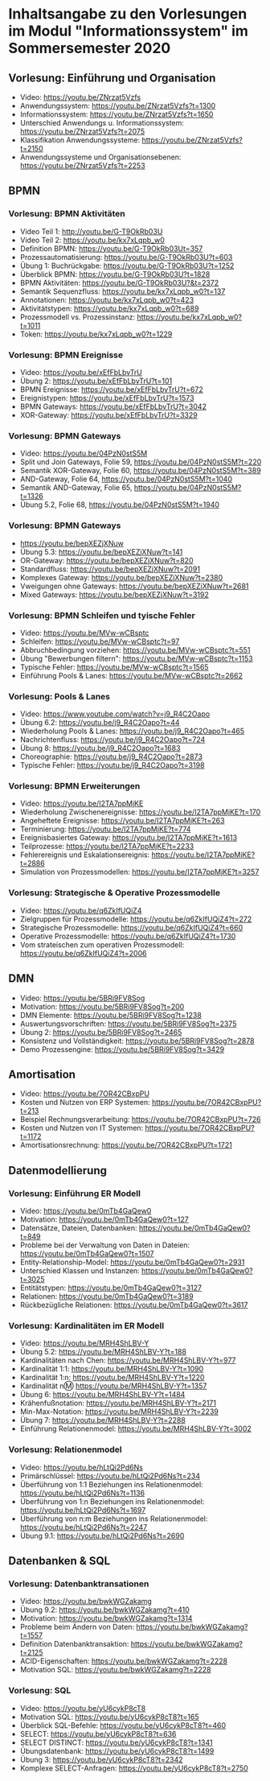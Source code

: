 # Inhaltsangabe zu den Vorlesungen im Modul "Informationssystem" im Sommersemester 2020
## Vorlesung: Einführung und Organisation
- Video: https://youtu.be/ZNrzat5Vzfs    
- Anwendungssystem: https://youtu.be/ZNrzat5Vzfs?t=1300    
- Informationssystem: https://youtu.be/ZNrzat5Vzfs?t=1650    
- Unterschied Anwendungs u. Informationssystem: https://youtu.be/ZNrzat5Vzfs?t=2075    
- Klassifikation Anwendungssysteme: https://youtu.be/ZNrzat5Vzfs?t=2150
- Anwendungssysteme und Organisationsebenen: https://youtu.be/ZNrzat5Vzfs?t=2253
## BPMN
### Vorlesung: BPMN Aktivitäten 
- Video Teil 1: http://youtu.be/G-T9OkRb03U
- Video Teil 2: https://youtu.be/kx7xLqpb_w0
- Definition BPMN: https://youtu.be/G-T9OkRb03Ut=357 
- Prozessautomatisierung: https://youtu.be/G-T9OkRb03U?t=603
- Übung 1: Buchrückgabe: https://youtu.be/G-T9OkRb03U?t=1252
- Überblick BPMN: https://youtu.be/G-T9OkRb03U?t=1828
- BPMN Aktivitäten: https://youtu.be/G-T9OkRb03U?&t=2372
- Semantik Sequenzfluss: https://youtu.be/kx7xLqpb_w0?t=137
- Annotationen: https://youtu.be/kx7xLqpb_w0?t=423
- Aktivitätstypen: https://youtu.be/kx7xLqpb_w0?t=689
- Prozessmodell vs. Prozessinstanz: https://youtu.be/kx7xLqpb_w0?t=1011
- Token: https://youtu.be/kx7xLqpb_w0?t=1229
### Vorlesung: BPMN Ereignisse
- Video: https://youtu.be/xEfFbLbvTrU
- Übung 2: https://youtu.be/xEfFbLbvTrU?t=101
- BPMN Ereignisse: https://youtu.be/xEfFbLbvTrU?t=672
- Ereignistypen: https://youtu.be/xEfFbLbvTrU?t=1573
- BPMN Gateways: https://youtu.be/xEfFbLbvTrU?t=3042
- XOR-Gateway: https://youtu.be/xEfFbLbvTrU?t=3329
### Vorlesung: BPMN Gateways 
- Video: https://youtu.be/04PzN0stS5M
- Split und Join Gateways, Folie 59, https://youtu.be/04PzN0stS5M?t=220
- Semantik XOR-Gateway, Folie 60, https://youtu.be/04PzN0stS5M?t=389
- AND-Gateway, Folie 64, https://youtu.be/04PzN0stS5M?t=1040
- Semantik AND-Gateway, Folie 65, https://youtu.be/04PzN0stS5M?t=1326
- Übung 5.2, Folie 68, https://youtu.be/04PzN0stS5M?t=1940
### Vorlesung: BPMN Gateways
- https://youtu.be/bepXEZjXNuw
- Übung 5.3: https://youtu.be/bepXEZjXNuw?t=141
- OR-Gateway: https://youtu.be/bepXEZjXNuw?t=820
- Standardfluss: https://youtu.be/bepXEZjXNuw?t=2091
- Komplexes Gateway: https://youtu.be/bepXEZjXNuw?t=2380
- Vweigungen ohne Gateways: https://youtu.be/bepXEZjXNuw?t=2681
- Mixed Gateways: https://youtu.be/bepXEZjXNuw?t=3192
### Vorlesung: BPMN Schleifen und tyische Fehler
- Video: https://youtu.be/MVw-wCBsptc
- Schleifen: https://youtu.be/MVw-wCBsptc?t=97
- Abbruchbedingung vorziehen: https://youtu.be/MVw-wCBsptc?t=551
- Übung "Bewerbungen filtern": https://youtu.be/MVw-wCBsptc?t=1153
- Typische Fehler: https://youtu.be/MVw-wCBsptc?t=1565
- Einführung Pools & Lanes: https://youtu.be/MVw-wCBsptc?t=2662
### Vorlesung: Pools & Lanes
- Video: https://www.youtube.com/watch?v=j9_R4C2Oapo
- Übung 6.2: https://youtu.be/j9_R4C2Oapo?t=44
- Wiederholung Pools & Lanes: https://youtu.be/j9_R4C2Oapo?t=465
- Nachrichtenfluss: https://youtu.be/j9_R4C2Oapo?t=724
- Übung 8: https://youtu.be/j9_R4C2Oapo?t=1683
- Choreographie: https://youtu.be/j9_R4C2Oapo?t=2873
- Typische Fehler: https://youtu.be/j9_R4C2Oapo?t=3198
### Vorlesung: BPMN Erweiterungen
- Video: https://youtu.be/I2TA7ppMjKE
- Wiederholung Zwischenereignisse: https://youtu.be/I2TA7ppMjKE?t=170
- Angeheftete Ereignisse: https://youtu.be/I2TA7ppMjKE?t=263
- Terminierung: https://youtu.be/I2TA7ppMjKE?t=774
- Ereignisbasiertes Gateway: https://youtu.be/I2TA7ppMjKE?t=1613
- Teilprozesse: https://youtu.be/I2TA7ppMjKE?t=2233
- Fehlerereignis und Eskalationsereignis: https://youtu.be/I2TA7ppMjKE?t=2886
- Simulation von Prozessmodellen: https://youtu.be/I2TA7ppMjKE?t=3257
### Vorlesung: Strategische & Operative Prozessmodelle
- Video: https://youtu.be/q6ZkIfUQiZ4
- Zielgruppen für Prozessmodelle: https://youtu.be/q6ZkIfUQiZ4?t=272
- Strategische Prozessmodelle: https://youtu.be/q6ZkIfUQiZ4?t=660
- Operative Prozessmodelle: https://youtu.be/q6ZkIfUQiZ4?t=1730
- Vom strateischen zum operativen Prozessmodell: https://youtu.be/q6ZkIfUQiZ4?t=2006
## DMN
- Video: https://youtu.be/5BRi9FV8Sog
- Motivation: https://youtu.be/5BRi9FV8Sog?t=200
- DMN Elemente: https://youtu.be/5BRi9FV8Sog?t=1238
- Auswertungsvorschriften: https://youtu.be/5BRi9FV8Sog?t=2375
- Übung 2: https://youtu.be/5BRi9FV8Sog?t=2465
- Konsistenz und Vollständigkeit: https://youtu.be/5BRi9FV8Sog?t=2878
- Demo Prozessengine: https://youtu.be/5BRi9FV8Sog?t=3429
## Amortisation
- Video: https://youtu.be/7OR42CBxpPU
- Kosten und Nutzen von ERP Systemen: https://youtu.be/7OR42CBxpPU?t=213
- Beispiel Rechnungsverarbeitung: https://youtu.be/7OR42CBxpPU?t=726
- Kosten und Nutzen von IT Systemen: https://youtu.be/7OR42CBxpPU?t=1172
- Amortisationsrechnung: https://youtu.be/7OR42CBxpPU?t=1721
## Datenmodellierung 
### Vorlesung: Einführung ER Modell
- Video: https://youtu.be/0mTb4GaQew0
- Motivation: https://youtu.be/0mTb4GaQew0?t=127
- Datensätze, Dateien, Datenbanken: https://youtu.be/0mTb4GaQew0?t=849
- Probleme bei der Verwaltung von Daten in Dateien: https://youtu.be/0mTb4GaQew0?t=1507
- Entity-Relationship-Model: https://youtu.be/0mTb4GaQew0?t=2931
- Unterschied Klassen und Instanzen: https://youtu.be/0mTb4GaQew0?t=3025
- Entitätstypen: https://youtu.be/0mTb4GaQew0?t=3127
- Relationen: https://youtu.be/0mTb4GaQew0?t=3189
- Rückbezügliche Relationen: https://youtu.be/0mTb4GaQew0?t=3617
### Vorlesung: Kardinalitäten im ER Modell 
- Video: https://youtu.be/MRH4ShLBV-Y
- Übung 5.2: https://youtu.be/MRH4ShLBV-Y?t=188
- Kardinalitäten nach Chen: https://youtu.be/MRH4ShLBV-Y?t=977
- Kardinalität 1:1: https://youtu.be/MRH4ShLBV-Y?t=1090
- Kardinalität 1:n: https://youtu.be/MRH4ShLBV-Y?t=1220
- Kardinalität n:m: https://youtu.be/MRH4ShLBV-Y?t=1357
- Übung 6: https://youtu.be/MRH4ShLBV-Y?t=1484
- Krähenfußnotation: https://youtu.be/MRH4ShLBV-Y?t=2171
- Min-Max-Notation: https://youtu.be/MRH4ShLBV-Y?t=2239
- Übung 7: https://youtu.be/MRH4ShLBV-Y?t=2288
- Einführung Relationenmodel: https://youtu.be/MRH4ShLBV-Y?t=3002
### Vorlesung: Relationenmodel
- Video: https://youtu.be/hLtQi2Pd6Ns
- Primärschlüssel: https://youtu.be/hLtQi2Pd6Ns?t=234
- Überführung von 1:1 Beziehungen ins Relationenmodel: https://youtu.be/hLtQi2Pd6Ns?t=1136
- Überführung von 1:n Beziehungen ins Relationenmodel: https://youtu.be/hLtQi2Pd6Ns?t=1697
- Überführung von n:m Beziehungen ins Relationenmodel: https://youtu.be/hLtQi2Pd6Ns?t=2247
- Übung 9.1: https://youtu.be/hLtQi2Pd6Ns?t=2690
## Datenbanken & SQL
### Vorlesung: Datenbanktransationen
- Video: https://youtu.be/bwkWGZakamg
- Übung 9.2: https://youtu.be/bwkWGZakamg?t=410
- Motivation: https://youtu.be/bwkWGZakamg?t=1314
- Probleme beim Ändern von Daten: https://youtu.be/bwkWGZakamg?t=1557
- Definition Datenbanktransaktion: https://youtu.be/bwkWGZakamg?t=2125
- ACID-Eigenschaften: https://youtu.be/bwkWGZakamg?t=2228
- Motivation SQL: https://youtu.be/bwkWGZakamg?t=2228
### Vorlesung: SQL
- Video: https://youtu.be/yU6cykP8cT8
- Motivation SQL: https://youtu.be/yU6cykP8cT8?t=165
- Überblick SQL-Befehle: https://youtu.be/yU6cykP8cT8?t=460
- SELECT: https://youtu.be/yU6cykP8cT8?t=636
- SELECT DISTINCT: https://youtu.be/yU6cykP8cT8?t=1341
- Übungsdatenbank: https://youtu.be/yU6cykP8cT8?t=1499
- Übung 3: https://youtu.be/yU6cykP8cT8?t=2342
- Komplexe SELECT-Anfragen: https://youtu.be/yU6cykP8cT8?t=2750
